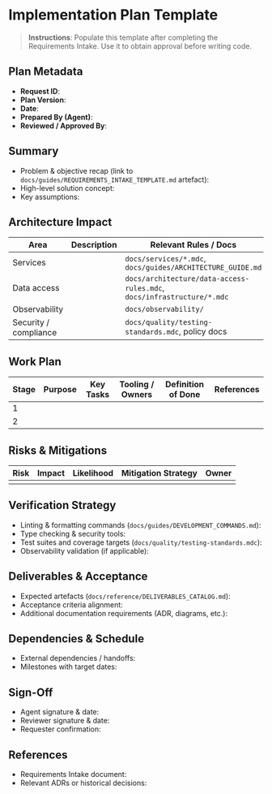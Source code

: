 # Implementation Plan Template

> **Instructions**: Populate this template after completing the Requirements Intake. Use it to obtain approval before writing code.

## Plan Metadata

- **Request ID**:
- **Plan Version**:
- **Date**:
- **Prepared By (Agent)**:
- **Reviewed / Approved By**:

## Summary

- Problem & objective recap (link to `docs/guides/REQUIREMENTS_INTAKE_TEMPLATE.md` artefact):
- High-level solution concept:
- Key assumptions:

## Architecture Impact

| Area | Description | Relevant Rules / Docs |
|------|-------------|-----------------------|
| Services | | `docs/services/*.mdc`, `docs/guides/ARCHITECTURE_GUIDE.md` |
| Data access | | `docs/architecture/data-access-rules.mdc`, `docs/infrastructure/*.mdc` |
| Observability | | `docs/observability/` |
| Security / compliance | | `docs/quality/testing-standards.mdc`, policy docs |

## Work Plan

| Stage | Purpose | Key Tasks | Tooling / Owners | Definition of Done | References |
|-------|---------|-----------|------------------|--------------------|------------|
| 1 | | | | | |
| 2 | | | | | |

## Risks & Mitigations

| Risk | Impact | Likelihood | Mitigation Strategy | Owner |
|------|--------|------------|---------------------|-------|
|      |        |            |                     |       |

## Verification Strategy

- Linting & formatting commands (`docs/guides/DEVELOPMENT_COMMANDS.md`):
- Type checking & security tools:
- Test suites and coverage targets (`docs/quality/testing-standards.mdc`):
- Observability validation (if applicable):

## Deliverables & Acceptance

- Expected artefacts (`docs/reference/DELIVERABLES_CATALOG.md`):
- Acceptance criteria alignment:
- Additional documentation requirements (ADR, diagrams, etc.):

## Dependencies & Schedule

- External dependencies / handoffs:
- Milestones with target dates:

## Sign-Off

- Agent signature & date:
- Reviewer signature & date:
- Requester confirmation:

## References

- Requirements Intake document:
- Relevant ADRs or historical decisions:

